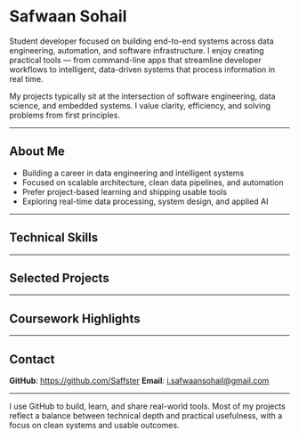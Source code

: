 # Safwaan Sohail

Student developer focused on building end-to-end systems across data engineering, automation, and software infrastructure. I enjoy creating practical tools — from command-line apps that streamline developer workflows to intelligent, data-driven systems that process information in real time.

My projects typically sit at the intersection of software engineering, data science, and embedded systems. I value clarity, efficiency, and solving problems from first principles.

---

## About Me

- Building a career in data engineering and intelligent systems
- Focused on scalable architecture, clean data pipelines, and automation
- Prefer project-based learning and shipping usable tools
- Exploring real-time data processing, system design, and applied AI

---

## Technical Skills


---

## Selected Projects



---

## Coursework Highlights


---

## Contact

**GitHub**: https://github.com/Saffster
**Email**: i.safwaansohail@gmail.com

---

I use GitHub to build, learn, and share real-world tools. Most of my projects reflect a balance between technical depth and practical usefulness, with a focus on clean systems and usable outcomes.
